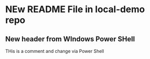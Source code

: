 # NEw README File in local-demo repo
## New header from WIndows Power SHell
THis is a comment and change via Power Shell

